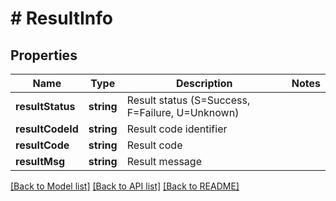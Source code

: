 # # ResultInfo

## Properties

Name | Type | Description | Notes
------------ | ------------- | ------------- | -------------
**resultStatus** | **string** | Result status (S&#x3D;Success, F&#x3D;Failure, U&#x3D;Unknown) |
**resultCodeId** | **string** | Result code identifier |
**resultCode** | **string** | Result code |
**resultMsg** | **string** | Result message |

[[Back to Model list]](../../README.md#models) [[Back to API list]](../../README.md#endpoints) [[Back to README]](../../README.md)
